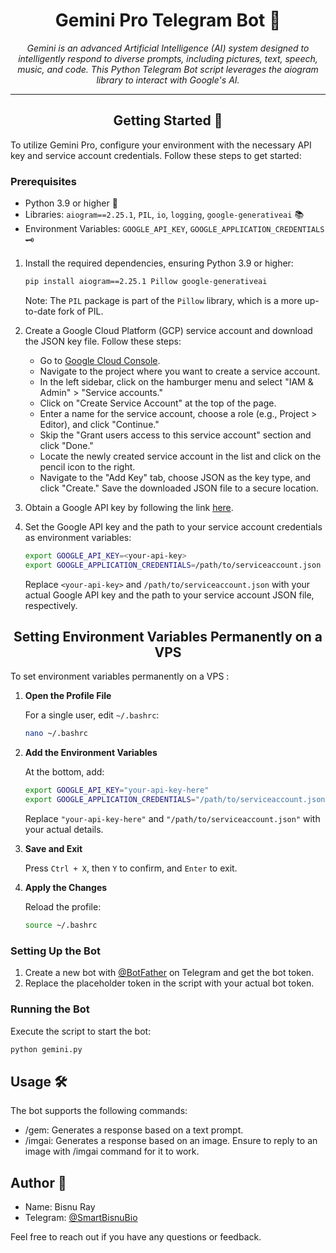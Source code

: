 <h1 align="center">Gemini Pro Telegram Bot 🌌</h1>

<p align="center">
  <em>Gemini is an advanced Artificial Intelligence (AI) system designed to intelligently respond to diverse prompts, including pictures, text, speech, music, and code. This Python Telegram Bot script leverages the aiogram library to interact with Google's AI.</em>
</p>
<hr>
<h2 align="center">Getting Started 🚀</h2>

To utilize Gemini Pro, configure your environment with the necessary API key and service account credentials. Follow these steps to get started:

### Prerequisites

- Python 3.9 or higher 🐍
- Libraries: `aiogram==2.25.1`, `PIL`, `io`, `logging`, `google-generativeai` 📚
- Environment Variables: `GOOGLE_API_KEY`, `GOOGLE_APPLICATION_CREDENTIALS` 🗝️

1. Install the required dependencies, ensuring Python 3.9 or higher:

    ```bash
    pip install aiogram==2.25.1 Pillow google-generativeai
    ```

   Note: The `PIL` package is part of the `Pillow` library, which is a more up-to-date fork of PIL.

2. Create a Google Cloud Platform (GCP) service account and download the JSON key file. Follow these steps:

   - Go to [Google Cloud Console](https://console.cloud.google.com/).
   - Navigate to the project where you want to create a service account.
   - In the left sidebar, click on the hamburger menu and select "IAM & Admin" > "Service accounts."
   - Click on "Create Service Account" at the top of the page.
   - Enter a name for the service account, choose a role (e.g., Project > Editor), and click "Continue."
   - Skip the "Grant users access to this service account" section and click "Done."
   - Locate the newly created service account in the list and click on the pencil icon to the right.
   - Navigate to the "Add Key" tab, choose JSON as the key type, and click "Create." Save the downloaded JSON file to a secure location.

3. Obtain a Google API key by following the link [here](https://makersuite.google.com/app/apikey).

4. Set the Google API key and the path to your service account credentials as environment variables:

    ```bash
    export GOOGLE_API_KEY=<your-api-key>
    export GOOGLE_APPLICATION_CREDENTIALS=/path/to/serviceaccount.json
    ```

   Replace `<your-api-key>` and `/path/to/serviceaccount.json` with your actual Google API key and the path to your service account JSON file, respectively.

<h2 align="center">Setting Environment Variables Permanently on a VPS</h2>

To set environment variables permanently on a VPS :

1. **Open the Profile File**

   For a single user, edit `~/.bashrc`:

    ```bash
    nano ~/.bashrc
    ```

2. **Add the Environment Variables**

   At the bottom, add:

    ```bash
    export GOOGLE_API_KEY="your-api-key-here"
    export GOOGLE_APPLICATION_CREDENTIALS="/path/to/serviceaccount.json"
    ```

   Replace `"your-api-key-here"` and `"/path/to/serviceaccount.json"` with your actual details.

3. **Save and Exit**

   Press `Ctrl + X`, then `Y` to confirm, and `Enter` to exit.

4. **Apply the Changes**

   Reload the profile:

    ```bash
    source ~/.bashrc
    ```

### Setting Up the Bot

1. Create a new bot with [@BotFather](https://t.me/botfather) on Telegram and get the bot token.
2. Replace the placeholder token in the script with your actual bot token.

### Running the Bot

Execute the script to start the bot:

```bash
python gemini.py
```
## Usage 🛠️
The bot supports the following commands:

- /gem: Generates a response based on a text prompt.
- /imgai: Generates a response based on an image.
Ensure to reply to an image with /imgai command for it to work.

## Author 📝

- Name: Bisnu Ray
- Telegram: [@SmartBisnuBio](https://t.me/SmartBisnuBio)

Feel free to reach out if you have any questions or feedback.
